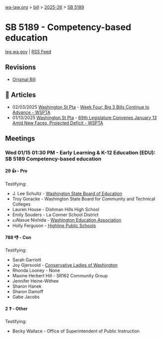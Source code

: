 [wa-law.org](/) > [bill](/bill/) > [2025-26](/bill/2025-26/) > [SB 5189](/bill/2025-26/sb/5189/)

# SB 5189 - Competency-based education
[leg.wa.gov](https://app.leg.wa.gov/billsummary?BillNumber=5189&Year=2025&Initiative=false) | [RSS Feed](./rss.xml)

## Revisions
* [Original Bill](1/)

## 📰 Articles
* 02/03/2025 [Washington St Pta](/org/washington_st_pta/) - [Week Four: Big 3 Bills Continue to Advance - WSPTA](https://www.wastatepta.org/week-four-big-3-bills-continue-to-advance/#:~:text=SB%205189)
* 01/13/2025 [Washington St Pta](/org/washington_st_pta/) - [69th Legislature Convenes January 13 Amid New Faces, Projected Deficit - WSPTA](https://www.wastatepta.org/69th-legislature-convenes-january-13-amid-new-faces-projected-deficit/#:~:text=SB%205189)

## Meetings
### Wed 01/15 01:30 PM - Early Learning & K-12 Education (EDU): SB 5189 Competency-based education
#### 29 👍 - Pro
Testifying:
* J. Lee Schultz - [Washington State Board of Education](/org/washington_state_board_of_education/)
* Troy Goracke - Washington State Board for Community and Technical Colleges
* Lauren House - Dishman Hills High School
* Emily Souders - La Conner School District
* 💵Nasue Nishida - [Washington Education Association](/org/washington_education_association/)
* Holly Ferguson - [Highline Public Schools](/org/highline_public_schools/)

#### 788 👎 - Con
Testifying:
* Sarah Garriott
* Joy Gjersvold - [Conservative Ladies of Washington](/org/conservative_ladies_of_washington/)
* Rhonda Looney - None
* Maxine Herbert Hill - SR162 Community Group
* Jennifer Heine-Withee
* Sharon Hanek
* Sharon Damoff
* Gabe Jacobs

#### 2 ❓ - Other
Testifying:
* Becky Wallace - Office of Superintendent of Public Instruction
